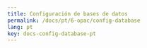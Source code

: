 ```yaml
---
title: Configuración de bases de datos
permalink: /docs/pt/6-opac/config-database
lang: pt
key: docs-config-database-pt
---
```

